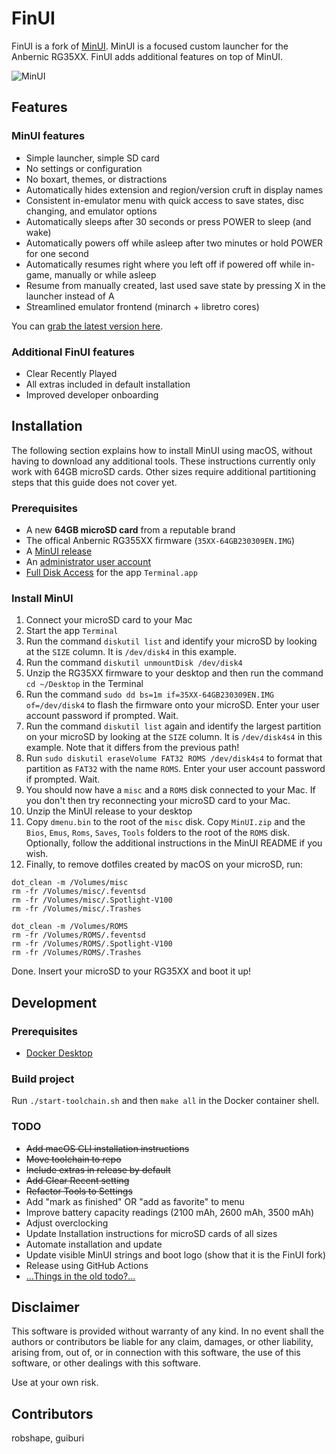 # FinUI

FinUI is a fork of [MinUI](https://github.com/shauninman/union-minui). MinUI is a
focused custom launcher for the Anbernic RG35XX. FinUI adds additional features on
top of MinUI.

![MinUI](./github/minui-menu-gbc.png)

## Features

### MinUI features

- Simple launcher, simple SD card
- No settings or configuration
- No boxart, themes, or distractions
- Automatically hides extension
  and region/version cruft in
  display names
- Consistent in-emulator menu with
  quick access to save states, disc
  changing, and emulator options
- Automatically sleeps after 30 seconds
  or press POWER to sleep (and wake)
- Automatically powers off while asleep
  after two minutes or hold POWER for
  one second
- Automatically resumes right where
  you left off if powered off while
  in-game, manually or while asleep
- Resume from manually created, last
  used save state by pressing X in
  the launcher instead of A
- Streamlined emulator frontend
  (minarch + libretro cores)

You can [grab the latest version here](https://github.com/shauninman/union-minui/releases).

### Additional FinUI features

- Clear Recently Played
- All extras included in default installation
- Improved developer onboarding

## Installation

The following section explains how to install MinUI using macOS, without having to
download any additional tools. These instructions currently only work with 64GB microSD
cards. Other sizes require additional partitioning steps that this guide does not
cover yet.

### Prerequisites

- A new **64GB microSD card** from a reputable brand
- The offical Anbernic RG355XX firmware (`35XX-64GB230309EN.IMG`)
- A [MinUI release](https://github.com/shauninman/union-minui/releases)
- An [administrator user account](https://support.apple.com/guide/mac-help/change-users-groups-settings-mtusr001/mac)
- [Full Disk Access](https://support.apple.com/guide/mac-help/change-privacy-security-settings-on-mac-mchl211c911f/13.0/mac/13.0)
for the app `Terminal.app`

### Install MinUI

1. Connect your microSD card to your Mac
1. Start the app `Terminal`
1. Run the command `diskutil list` and identify your microSD by looking at the `SIZE`
column. It is `/dev/disk4` in this example.
1. Run the command `diskutil unmountDisk /dev/disk4`
1. Unzip the RG35XX firmware to your desktop and then run the command `cd ~/Desktop`
in the Terminal
1. Run the command `sudo dd bs=1m if=35XX-64GB230309EN.IMG of=/dev/disk4` to flash
the firmware onto your microSD. Enter your user account password if prompted. Wait.
1. Run the command `diskutil list` again and identify the largest partition on your
microSD by looking at the `SIZE` column. It is `/dev/disk4s4` in this example. Note
that it differs from the previous path!
1. Run `sudo diskutil eraseVolume FAT32 ROMS /dev/disk4s4` to format that partition
as `FAT32` with the name `ROMS`. Enter your user account password if prompted. Wait.
1. You should now have a `misc` and a `ROMS` disk connected to your Mac. If you
don't then try reconnecting your microSD card to your Mac.
1. Unzip the MinUI release to your desktop
1. Copy `dmenu.bin` to the root of the `misc` disk. Copy `MinUI.zip` and the `Bios`,
`Emus`, `Roms`, `Saves`, `Tools` folders to the root of the `ROMS` disk. Optionally,
follow the additional instructions in the MinUI README if you wish.
1. Finally, to remove dotfiles created by macOS on your microSD, run:

```shell
dot_clean -m /Volumes/misc
rm -fr /Volumes/misc/.feventsd
rm -fr /Volumes/misc/.Spotlight-V100
rm -fr /Volumes/misc/.Trashes

dot_clean -m /Volumes/ROMS
rm -fr /Volumes/ROMS/.feventsd
rm -fr /Volumes/ROMS/.Spotlight-V100
rm -fr /Volumes/ROMS/.Trashes
```

Done. Insert your microSD to your RG35XX and boot it up!

## Development

### Prerequisites

- [Docker Desktop](https://docker.com/products/docker-desktop)

### Build project

Run `./start-toolchain.sh` and then `make all` in the Docker container shell.

### TODO

- ~~Add macOS CLI installation instructions~~
- ~~Move toolchain to repo~~
- ~~Include extras in release by default~~
- ~~Add Clear Recent setting~~
- ~~Refactor Tools to Settings~~
- Add "mark as finished" OR "add as favorite" to menu
- Improve battery capacity readings (2100 mAh, 2600 mAh, 3500 mAh)
- Adjust overclocking
- Update Installation instructions for microSD cards of all sizes
- Automate installation and update
- Update visible MinUI strings and boot logo (show that it is the FinUI fork)
- Release using GitHub Actions
- [...Things in the old todo?...](./todo.txt)

## Disclaimer

This software is provided without warranty of any kind. In no event shall the authors
or contributors be liable for any claim, damages, or other liability, arising from,
out of, or in connection with this software, the use of this software, or other
dealings with this software.

Use at your own risk.

## Contributors

robshape, guiburi
